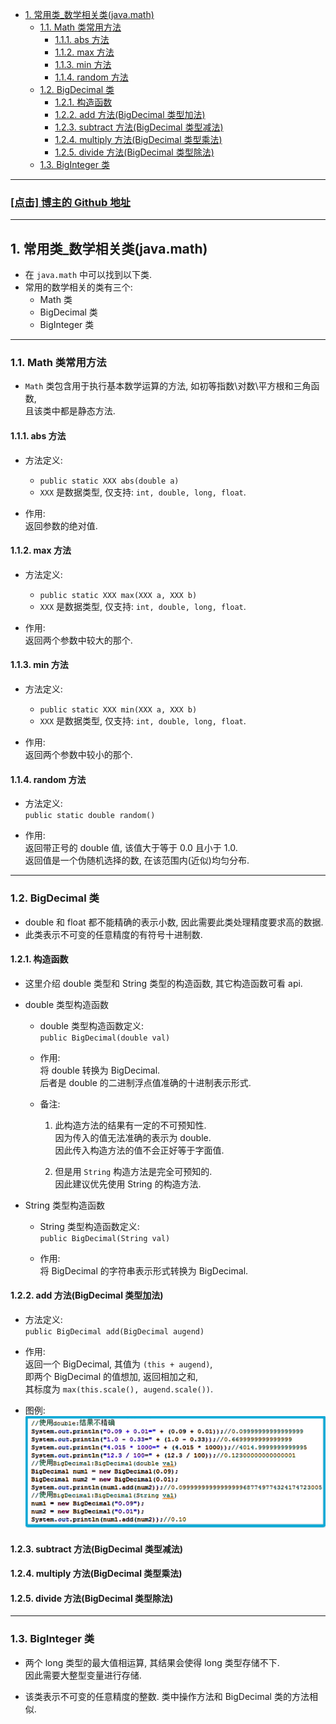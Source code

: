 <!-- TOC -->

- [1. 常用类_数学相关类(java.math)](#1-常用类_数学相关类javamath)
  - [1.1. Math 类常用方法](#11-math-类常用方法)
    - [1.1.1. abs 方法](#111-abs-方法)
    - [1.1.2. max 方法](#112-max-方法)
    - [1.1.3. min 方法](#113-min-方法)
    - [1.1.4. random 方法](#114-random-方法)
  - [1.2. BigDecimal 类](#12-bigdecimal-类)
    - [1.2.1. 构造函数](#121-构造函数)
    - [1.2.2. add 方法(BigDecimal 类型加法)](#122-add-方法bigdecimal-类型加法)
    - [1.2.3. subtract 方法(BigDecimal 类型减法)](#123-subtract-方法bigdecimal-类型减法)
    - [1.2.4. multiply 方法(BigDecimal 类型乘法)](#124-multiply-方法bigdecimal-类型乘法)
    - [1.2.5. divide 方法(BigDecimal 类型除法)](#125-divide-方法bigdecimal-类型除法)
  - [1.3. BigInteger 类](#13-biginteger-类)

<!-- /TOC -->

****
<a href='https://github.com/leon9dragon'><h3>[点击] 博主的 Github 地址</h3></a>
****

## 1. 常用类_数学相关类(java.math)
- 在 `java.math` 中可以找到以下类.
- 常用的数学相关的类有三个:  
  - Math 类
  - BigDecimal 类
  - BigInteger 类

****

### 1.1. Math 类常用方法
- `Math` 类包含用于执行基本数学运算的方法, 如初等指数\对数\平方根和三角函数,  
  且该类中都是静态方法.

#### 1.1.1. abs 方法
- 方法定义:  
  - `public static XXX abs(double a)`
  - `XXX` 是数据类型, 仅支持: `int, double, long, float`.  
  

- 作用:  
  返回参数的绝对值.  

#### 1.1.2. max 方法 
- 方法定义:  
  - `public static XXX max(XXX a, XXX b)`
  - `XXX` 是数据类型, 仅支持: `int, double, long, float`.

- 作用:  
  返回两个参数中较大的那个.

#### 1.1.3. min 方法 
- 方法定义:  
  - `public static XXX min(XXX a, XXX b)`
  - `XXX` 是数据类型, 仅支持: `int, double, long, float`.

- 作用:  
  返回两个参数中较小的那个.

#### 1.1.4. random 方法
- 方法定义:  
  `public static double random()`  

- 作用:  
  返回带正号的 double 值, 该值大于等于 0.0 且小于 1.0.  
  返回值是一个伪随机选择的数, 在该范围内(近似)均匀分布.  

****

### 1.2. BigDecimal 类
- double 和 float 都不能精确的表示小数, 因此需要此类处理精度要求高的数据.
- 此类表示不可变的任意精度的有符号十进制数.

#### 1.2.1. 构造函数
- 这里介绍 double 类型和 String 类型的构造函数, 其它构造函数可看 api.

- double 类型构造函数

  - double 类型构造函数定义:  
    `public BigDecimal(double val)`

  - 作用:  
    将 double 转换为 BigDecimal.  
    后者是 double 的二进制浮点值准确的十进制表示形式.

  - 备注:  
    1. 此构造方法的结果有一定的不可预知性.  
       因为传入的值无法准确的表示为 double.  
       因此传入构造方法的值不会正好等于字面值.  

    2. 但是用 `String` 构造方法是完全可预知的.  
       因此建议优先使用 String 的构造方法.

- String 类型构造函数
  - String 类型构造函数定义:  
    `public BigDecimal(String val)`

  - 作用:  
    将 BigDecimal 的字符串表示形式转换为 BigDecimal.

#### 1.2.2. add 方法(BigDecimal 类型加法)
- 方法定义:  
  `public BigDecimal add(BigDecimal augend)`

- 作用:  
  返回一个 BigDecimal, 其值为 `(this + augend)`,  
  即两个 BigDecimal 的值想加, 返回相加之和,  
  其标度为 `max(this.scale(), augend.scale())`.

- 图例:  
  ![pic](../99.images/2020-10-25-20-06-38.png)

#### 1.2.3. subtract 方法(BigDecimal 类型减法)

#### 1.2.4. multiply 方法(BigDecimal 类型乘法)

#### 1.2.5. divide 方法(BigDecimal 类型除法)

****

### 1.3. BigInteger 类
- 两个 long 类型的最大值相运算, 其结果会使得 long 类型存储不下.  
  因此需要大整型变量进行存储.  

- 该类表示不可变的任意精度的整数. 类中操作方法和 BigDecimal 类的方法相似.